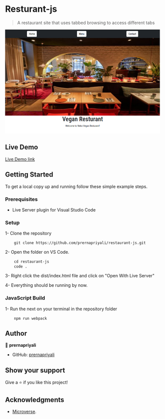 # Resturant-js

> A restaurant site that uses tabbed browsing to access different tabs

![screenshot](./screen.png)

## Live Demo
[Live Demo link](https://prernapriyali.github.io/Resturant-js/#)

## Getting Started

To get a local copy up and running follow these simple example steps.

### Prerequisites

- Live Server plugin for Visual Studio Code

### Setup

1- Clone the repository

```
    git clone https://github.com/prernapriyali/restaurant-js.git
```

2- Open the folder on VS Code.

```
    cd restaurant-js
    code .
```

3- Right click the dist/index.html file and click on "Open With Live Server"

4- Everything should be running by now.

### JavaScript Build

1- Run the next on your terminal in the repository folder

```
    npm run webpack
```

## Author
👤 **prernapriyali**

- GitHub: [prernapriyali](https://github.com/prernapriyali)

## Show your support

Give a ⭐️ if you like this project!

## Acknowledgments

- [Microverse](https://www.microverse.org/).
